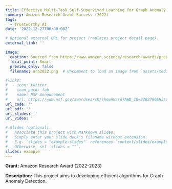 ```yaml
---
title: Effective Multi-Task Self-Supervised Learning for Graph Anomaly Detection
summary: Amazon Research Grant Success (2022)
tags:
  - Trustworthy AI
date: '2022-12-27T00:00:00Z'

# Optional external URL for project (replaces project detail page).
external_link: ''

image:
  caption: Sourced from https://www.amazon.science/research-awards/program-updates/fall-2021-and-winter-2022-amazon-research-awards-recipients-announced
  focal_point: Smart
  preview_only: false
  filename: ara2022.png  # Uncomment to load an image from `assets/media/` instead.

#links:
#  - icon: twitter
#    icon_pack: fab
#    name: NSF Annoucement
#    url: https://www.nsf.gov/awardsearch/showAward?AWD_ID=2302786&HistoricalAwards=false
url_code: ''
url_pdf: ''
url_slides: ''
url_video: ''

# Slides (optional).
#   Associate this project with Markdown slides.
#   Simply enter your slide deck's filename without extension.
#   E.g. `slides = "example-slides"` references `content/slides/example-slides.md`.
#   Otherwise, set `slides = ""`.
slides: example
---
```

**Grant:** Amazon Research Award (2022-2023)

**Description:**
This project aims to developing efficient algorithms for Graph Anomaly Detection.